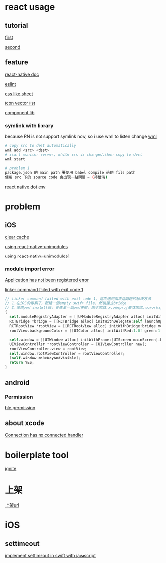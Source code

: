 # react usage
## tutorial
[first](https://ithelp.ithome.com.tw/users/20103341/ironman/1023?page=3)

[second](https://ithelp.ithome.com.tw/articles/10188878)

## feature
[react-native doc](https://reactnavigation.org/docs/en/getting-started.html)

[eslint](https://codeburst.io/setting-up-eslint-and-editorconfig-in-react-native-projects-31b4d9ddd0f6)

[css like sheet](https://github.com/vhpoet/react-native-styling-cheat-sheet)

[icon vector list](https://oblador.github.io/react-native-vector-icons/)

[component lib](https://react-native-training.github.io/react-native-elements/docs/overview.html)

### symlink with library
because RN is not support symlink now, so i use wml to listen change
[wml](https://github.com/wix/wml)

```bash
# copy src to dest automatically
wml add <src> <dest>
# start monitor server, while src is changed,then copy to dest
wml start
```

```bash
# problem 1
package.json 的 main path 要使用 babel compile 過的 file path
使用 src 下的 source code 會出現一點問題 ~ (待釐清)
```

[react native dot env](https://www.reactnativeschool.com/easily-manage-different-environment-configurations-in-react-native)

# problem
## iOS
[clear cache](https://medium.com/@abhisheknalwaya/how-to-clear-react-native-cache-c435c258834e)

[using react-native-unimodules](https://github.com/unimodules/react-native-unimodules)

[using react-native-unimodules1](https://gist.github.com/brentvatne/94960dacb343310b76be9cc157d90049/revisions)

### module import error
[Application has not been registered error](https://stackoverflow.com/questions/38340360/react-native-application-has-not-been-registered-error)

[linker command failed with exit code 1](https://www.jianshu.com/p/c39a931f63ad)
```swift
// linker command failed with exit code 1，這次遇到兩次這問題的解決方法
// 1.在iOS的專案下，新建一個empty swift file，然後建立bridge
// 2.使用pod install後，會產生一個pod專案，原本開啟.xcodeproj要改開成.xcworkspace
{
  self.moduleRegistryAdapter = [[UMModuleRegistryAdapter alloc] initWithModuleRegistryProvider:[[UMModuleRegistryProvider alloc] init]];
  RCTBridge *bridge = [[RCTBridge alloc] initWithDelegate:self launchOptions:launchOptions];
  RCTRootView *rootView = [[RCTRootView alloc] initWithBridge:bridge moduleName:@"yourProjectName" initialProperties:nil]; // yourProjectName記得改成自己專案的名字
  rootView.backgroundColor = [[UIColor alloc] initWithRed:1.0f green:1.0f blue:1.0f alpha:1];

  self.window = [[UIWindow alloc] initWithFrame:[UIScreen mainScreen].bounds];
  UIViewController *rootViewController = [UIViewController new];
  rootViewController.view = rootView;
  self.window.rootViewController = rootViewController;
  [self.window makeKeyAndVisible];
  return YES;
}
```

## android
### Permission
[ble permission](https://hsiangyu.com/blog/2017/09/04/react-native-permissionsandroid/)


## about xcode
[Connection has no connected handler](https://stackoverflow.com/questions/44081674/react-native-connection-has-no-connection-handler-error-meaning)

# boilerplate tool
[ignite](https://github.com/infinitered/ignite)

# 上架
[上架url](https://appstoreconnect.apple.com)

# iOS
## settimeout
[implement settimeout in swift with javascript](https://ask.helplib.com/javascript/post_13724104)
